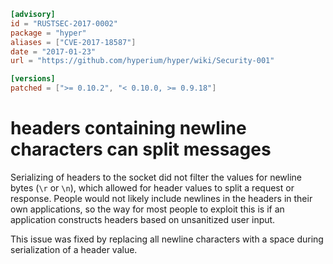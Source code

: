```toml
[advisory]
id = "RUSTSEC-2017-0002"
package = "hyper"
aliases = ["CVE-2017-18587"]
date = "2017-01-23"
url = "https://github.com/hyperium/hyper/wiki/Security-001"

[versions]
patched = [">= 0.10.2", "< 0.10.0, >= 0.9.18"]
```

# headers containing newline characters can split messages

Serializing of headers to the socket did not filter the values for newline bytes (`\r` or `\n`),
which allowed for header values to split a request or response. People would not likely include
newlines in the headers in their own applications, so the way for most people to exploit this
is if an application constructs headers based on unsanitized user input.

This issue was fixed by replacing all newline characters with a space during serialization of
a header value.
